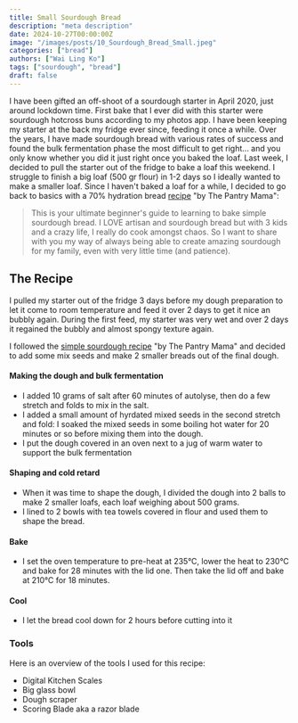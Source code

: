```yaml
---
title: Small Sourdough Bread
description: "meta description"
date: 2024-10-27T00:00:00Z
image: "/images/posts/10_Sourdough_Bread_Small.jpeg"
categories: ["bread"]
authors: ["Wai Ling Ko"]
tags: ["sourdough", "bread"]
draft: false
---
```

I have been gifted an off-shoot of a sourdough starter in April 2020, just around lockdown time. First bake that I ever did with this starter were sourdough hotcross buns according to my photos app. I have been keeping my starter at the back my fridge ever since, feeding it once a while. Over the years, I have made sourdough bread with various rates of success and found the bulk fermentation phase the most difficult to get right... and you only know whether you did it just right once you baked the loaf. Last week, I decided to pull the starter out of the fridge to bake a loaf this weekend. I struggle to finish a big loaf (500 gr flour) in 1-2 days so I ideally wanted to make a smaller loaf. Since I haven't baked a loaf for a while, I decided to go back to basics with a 70% hydration bread <a href="https://www.pantrymama.com/how-to-bake-simple-sourdough-bread/" target="_blank"> recipe</a> "by The Pantry Mama":

> This is your ultimate beginner's guide to learning to bake simple sourdough bread. I LOVE artisan and sourdough bread but with 3 kids and a crazy life, I really do cook amongst chaos. So I want to share with you my way of always being able to create amazing sourdough for my family, even with very little time (and patience).


## The Recipe
I pulled my starter out of the fridge 3 days before my dough preparation to let it come to room temperature and feed it over 2 days to get it nice an bubbly again. During the first feed, my starter was very wet and over 2 days it regained the bubbly and almost spongy texture again.

I followed the <a href="https://www.pantrymama.com/how-to-bake-simple-sourdough-bread/" target="_blank"> simple sourdough recipe</a> "by The Pantry Mama" and decided to add some mix seeds and make 2 smaller breads out of the final dough.

#### Making the dough and bulk fermentation
- I added 10 grams of salt after 60 minutes of autolyse, then do a few stretch and folds to mix in the salt.
- I added a small amount of hyrdated mixed seeds in the second stretch and fold: I soaked the mixed seeds in some boiling hot water for 20 minutes or so before mixing them into the dough.
- I put the dough covered in an oven next to a jug of warm water to support the bulk fermentation

#### Shaping and cold retard
- When it was time to shape the dough, I divided the dough into 2 balls to make 2 smaller loafs, each loaf weighing about 500 grams.
- I lined to 2 bowls with tea towels covered in flour and used them to shape the bread.

#### Bake
- I set the oven temperature to pre-heat at 235&deg;C, lower the heat to 230&deg;C and bake for 28 minutes with the lid one. Then take the lid off and bake at 210&deg;C for 18 minutes.

#### Cool
- I let the bread cool down for 2 hours before cutting into it


### Tools
Here is an overview of the tools I used for this recipe:
- Digital Kitchen Scales
- Big glass bowl
- Dough scraper
- Scoring Blade aka a razor blade